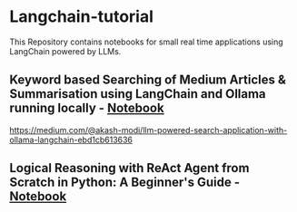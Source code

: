# Langchain-tutorial
This Repository contains notebooks for small real time applications using LangChain powered by LLMs.



## Keyword based Searching of Medium Articles & Summarisation using LangChain and Ollama running locally - [Notebook](https://github.com/furious-dev/Langchain-tutorial/blob/main/search_medium.ipynb)
https://medium.com/@akash-modi/llm-powered-search-application-with-ollama-langchain-ebd1cb613636

## Logical Reasoning with ReAct Agent from Scratch in Python: A Beginner's Guide - [Notebook](https://github.com/furious-dev/Langchain-tutorial/blob/main/agents_from_scratch.ipynb)

